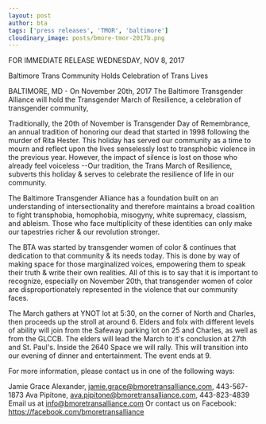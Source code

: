 ```yaml
---
layout: post
author: bta
tags: ['press releases', 'TMOR', 'baltimore']
cloudinary_image: posts/bmore-tmor-2017b.png
---
```

FOR IMMEDIATE RELEASE
WEDNESDAY, NOV 8, 2017

Baltimore Trans Community Holds Celebration of Trans Lives
<!--more-->
BALTIMORE, MD - On November 20th, 2017 The Baltimore Transgender Alliance will hold the Transgender March of Resilience, a celebration of transgender community,

Traditionally, the 20th of November is Transgender Day of Remembrance, an annual tradition of honoring our dead that started in 1998 following the murder of Rita Hester. This holiday has served our community as a time to mourn and reflect upon the lives senselessly lost to transphobic violence in the previous year. However, the impact of silence is lost on those who already feel voiceless --Our tradition, the Trans March of Resilience, subverts this holiday & serves to celebrate the resilience of life in our community.

The Baltimore Transgender Alliance has a foundation built on an understanding of intersectionality and therefore maintains a broad coalition to fight transphobia, homophobia, misogyny, white supremacy, classism, and ableism. Those who face multiplicity of these identities can only make our tapestries richer & our revolution stronger.

The BTA was started by transgender women of color & continues that dedication to that community & its needs today. This is done by way of making space for those marginalized voices, empowering them to speak their truth & write their own realities. All of this is to say that it is important to recognize, especially on November 20th, that transgender women of color are disproportionately represented in the violence that our community faces.


The March gathers at YNOT lot at 5:30, on the corner of North and Charles, then proceeds up the stroll at around 6. Elders and folx with different levels of ability will join from the Safeway parking lot on 25 and Charles, as well as from the GLCCB. The elders will lead the March to it's conclusion at 27th and St. Paul's. Inside the 2640 Space we will rally. This will transition into our evening of dinner and entertainment. The event ends at 9.


For more information, please contact us in one of the following ways:

Jamie Grace Alexander, jamie.grace@bmoretransalliance.com, 443-567-1873
Ava Pipitone, ava.pipitone@bmoretransalliance.com, 443-823-4839
Email us at info@bmoretransalliance.com
Or contact us on Facebook: https://facebook.com/bmoretransalliance
